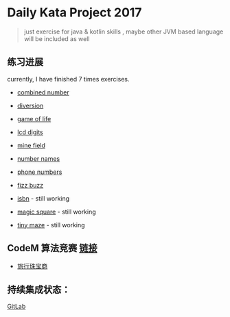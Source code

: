 # Daily Kata Project 2017

> just exercise for java & kotlin skills
>, maybe other JVM based language will be included as well

## 练习进展

currently, I have finished 7 times exercises.

 - [combined number](./docs/combinedNumber.md)
 - [diversion](./docs/diversion.md)
 - [game of life](./docs/gameOfLife.md)
 - [lcd digits](./docs/lcdDigits.md)
 - [mine field](./docs/mineField.md)
 - [number names](./docs/numberNames.md)
 - [phone numbers](./docs/phoneNumbers.md)
 - [fizz buzz](./docs/fizzBuzz.md)
 
 - [isbn](./docs/ISBN.md) - still working
 
 - [magic square](./docs/magicSquare.md) - still working
 - [tiny maze](./docs/tinyMaze.md) - still working
 
 
## CodeM 算法竞赛 [链接](https://www.nowcoder.com/question/next?pid=5754816&qid=108100&tid=9443699)

 - [旅行珠宝商](./docs/codem/travel.md)
 
 
## 持续集成状态：
 [GitLab](./docs/README_GITLAB.md)
